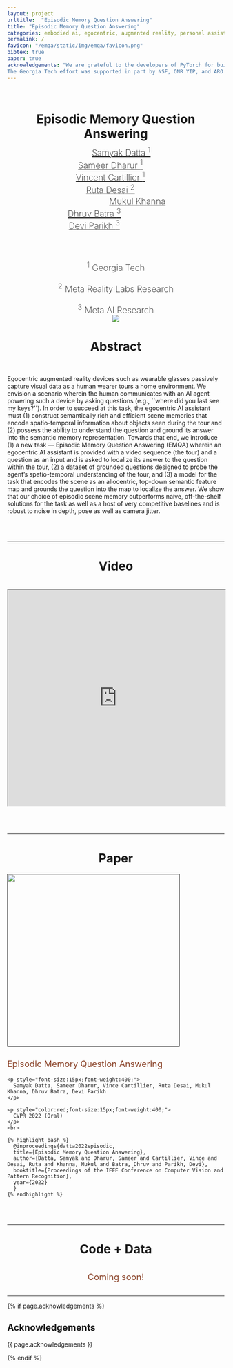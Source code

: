 ```yaml
---
layout: project
urltitle:  "Episodic Memory Question Answering"
title: "Episodic Memory Question Answering"
categories: embodied ai, egocentric, augmented reality, personal assistants, computer vision, natural language processing
permalink: /
favicon: "/emqa/static/img/emqa/favicon.png"
bibtex: true
paper: true
acknowledgements: "We are grateful to the developers of PyTorch for building an excellent framework.
The Georgia Tech effort was supported in part by NSF, ONR YIP, and ARO PECASE. The views and conclusions contained herein are those of the authors and should not be interpreted as necessarily representing the official policies or endorsements, either expressed or implied, of the U.S. Government, or any sponsor. The webpage template was borrowed from https://embodiedqa.org ."
---
```


<br>
<!-- paper title -->
<div class="row">
  <div class="col-xs-12">
    <center>
      <h1>Episodic Memory Question Answering</h1>
    </center>
  </div>
</div>

<!-- 
  author list (line 1)
  -- the negative left margins for individual name divs is to make the names appear closer together
  might need to manually adjust if more names are added etc.
  -- the negative top margin for the whole div is to get it closer to the title
-->
<br>
<div class="row" style="margin-top:-25px;">
  <div class="col-xs-3" style="margin-left:25px;">
    <center>
      <!-- color:#1a1aff -->
      <a style="font-size: 20px;font-weight:200;" href="https://samyak-268.github.io/">
        Samyak Datta <sup>1</sup>
      </a>
    </center>
  </div>
  
  <div class="col-xs-3" style="margin-left:-25px;">
    <center>
      <!-- color:#1a1aff -->
      <a style="font-size: 20px;font-weight:200;" href="https://sameerdharur.github.io/">
        Sameer Dharur <sup>1</sup>
      </a>
    </center>
  </div>
  
  <div class="col-xs-3" style="margin-left:-25px;">
    <center>
      <!-- color:#1a1aff -->
      <a style="font-size: 20px;font-weight:200;" href="https://vincentcartillier.github.io/">
        Vincent Cartillier <sup>1</sup>
      </a>
    </center>
  </div>
  
  <div class="col-xs-3" style="margin-left:-25px;">
    <center>
      <!-- color:#1a1aff -->
      <a style="font-size: 20px;font-weight:200;" href="https://rutadesai.github.io/">
        Ruta Desai <sup>2</sup>
      </a>
    </center>
  </div>
</div>

<!-- 
  author list (line 2)
  the negative margins for divs is to make the names appear closer together
  might need to manually adjust if more names are added etc.
-->
<br>
<div class="row" style="margin-top:-15px;">
  <div class="col-xs-4" style="margin-left:100px;">
    <center>
      <!-- color:#1a1aff -->
      <a style="font-size: 20px;font-weight:200;" href="https://mukulkhanna.github.io/">
        Mukul Khanna
      </a>
    </center>
  </div>
  
  <div class="col-xs-4" style="margin-left:-100px;">
    <center>
      <!-- color:#1a1aff -->
      <a style="font-size: 20px;font-weight:200;" href="https://faculty.cc.gatech.edu/~dbatra/">
        Dhruv Batra <sup>3</sup>
      </a>
    </center>
  </div>
  
  <div class="col-xs-4" style="margin-left:-100px;">
    <center>
      <!-- color:#1a1aff -->
      <a style="font-size: 20px;font-weight:200;" href="https://faculty.cc.gatech.edu/~parikh/">
        Devi Parikh <sup>3</sup>
      </a>
    </center>
  </div>
</div>


<!-- 
  affiliations list
-->
<br><br>
<div class="row">
  <div class="col-xs-4">
    <center>
      <!-- color:#1a1aff -->
      <p style="font-size: 20px;font-weight:200;">
        <sup>1</sup> Georgia Tech
      </p>
    </center>
  </div>
  
  <div class="col-xs-4">
    <center>
      <!-- color:#1a1aff -->
      <p style="font-size: 20px;font-weight:200;">
        <sup>2</sup> Meta Reality Labs Research
      </p>
    </center>
  </div>
  
  <div class="col-xs-4">
    <center>
      <!-- color:#1a1aff -->
      <p style="font-size: 20px;font-weight:200;">
        <sup>3</sup> Meta AI Research
      </p>
    </center>
  </div>
</div>

<div class="row">
  <div class="col-xs-12" style="margin-top:-20px;">
    <center>
      <img src="{{ "/static/img/emqa/teaser.png" | prepend:site.baseurl }}">
    </center>
  </div>
</div>

<!-- 
  abstract
-->
<div class="row">
  <div class="col-xs-12">
    <center>
      <h1>Abstract</h1>
    </center>
    <br>
    <p>
      Egocentric augmented reality devices such as wearable glasses passively capture visual data as a human wearer tours a home environment. We envision a scenario wherein the human communicates with an AI agent powering such a device by asking questions (e.g., ``where did you last see my keys?''). In order to succeed at this task, the egocentric AI assistant must (1) construct semantically rich and efficient scene memories that encode spatio-temporal information about objects seen during the tour and (2) possess the ability to understand the question and ground its answer into the semantic memory representation. Towards that end, we introduce (1) a new task — Episodic Memory Question Answering (EMQA) wherein an egocentric AI assistant is provided with a video sequence (the tour) and a question as an input and is asked to localize its answer to the question within the tour, (2) a dataset of grounded questions designed to probe the agent’s spatio-temporal understanding of the tour, and (3) a model for the task that encodes the scene as an allocentric, top-down semantic feature map and grounds the question into the map to localize the answer. We show that our choice of episodic scene memory outperforms naive, off-the-shelf solutions for the task as well as a host of very competitive baselines and is robust to noise in depth, pose as well as camera jitter.
    </p>
  </div>
</div>

<br><br>
<hr>

<!-- 
  video
-->
<div class="row">
  <div class="col-xs-12">
    <center>
      <h1>Video</h1>
    </center>
    <br>
    <center>
      <iframe width="100%" height="500" src="https://youtube.com/embed/_K5CPq8kuRE" allowfullscreen></iframe>
    </center>
  </div>
</div>

<br><br>
<hr>

<!-- 
  paper
-->
<div class="row">
  <center>
    <h1>Paper</h1>
  </center>
  <div class="col-xs-6">
    <a href="">
        <img height="400" width="400" src="{{ "/static/img/emqa/thumb.png" | prepend:site.baseurl }}">
    </a>
  </div>
  
  <div class="col-xs-6">
    <h2 style="color:#873e23;font-size:20px;font-weight:375;">
      Episodic Memory Question Answering
    </h2>

    <p style="font-size:15px;font-weight:400;">
      Samyak Datta, Sameer Dharur, Vince Cartillier, Ruta Desai, Mukul Khanna, Dhruv Batra, Devi Parikh
    </p>

    <p style="color:red;font-size:15px;font-weight:400;">
      CVPR 2022 (Oral)
    </p>
    <br>
    
    {% highlight bash %}
      @inproceedings{datta2022episodic,
      title={Episodic Memory Question Answering},
      author={Datta, Samyak and Dharur, Sameer and Cartillier, Vince and Desai, Ruta and Khanna, Mukul and Batra, Dhruv and Parikh, Devi},
      booktitle={Proceedings of the IEEE Conference on Computer Vision and Pattern Recognition},
      year={2022}
      }
    {% endhighlight %}
  </div>
</div>

<br><br>
<hr>

<!-- 
  data+code
-->
<div class="row">
  <center>
    <h1>Code + Data</h1><br>
    <span style="color:#873e23;font-size:20px;font-weight:375;">Coming soon!</span>
  </center>
</div>

<br>
<hr>

{% if page.acknowledgements %}
<div class="row">
  <div class="col-xs-12">
    <h2>Acknowledgements</h2>
  </div>
</div>
<a name="/acknowledgements"></a>
<div class="row">
  <div class="col-xs-12">
    <p>
      {{ page.acknowledgements }}
    </p>
  </div>
</div>
{% endif %}
